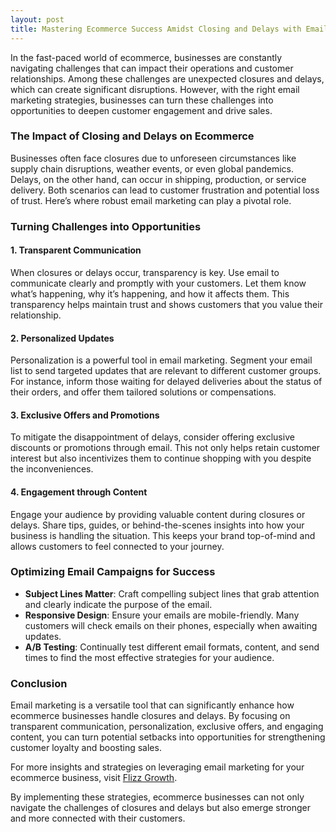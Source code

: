 ```yaml
---
layout: post
title: Mastering Ecommerce Success Amidst Closing and Delays with Email Strategies
---
```



In the fast-paced world of ecommerce, businesses are constantly navigating challenges that can impact their operations and customer relationships. Among these challenges are unexpected closures and delays, which can create significant disruptions. However, with the right email marketing strategies, businesses can turn these challenges into opportunities to deepen customer engagement and drive sales.

### The Impact of Closing and Delays on Ecommerce

Businesses often face closures due to unforeseen circumstances like supply chain disruptions, weather events, or even global pandemics. Delays, on the other hand, can occur in shipping, production, or service delivery. Both scenarios can lead to customer frustration and potential loss of trust. Here’s where robust email marketing can play a pivotal role.

### Turning Challenges into Opportunities

#### 1. **Transparent Communication**

When closures or delays occur, transparency is key. Use email to communicate clearly and promptly with your customers. Let them know what’s happening, why it’s happening, and how it affects them. This transparency helps maintain trust and shows customers that you value their relationship.

#### 2. **Personalized Updates**

Personalization is a powerful tool in email marketing. Segment your email list to send targeted updates that are relevant to different customer groups. For instance, inform those waiting for delayed deliveries about the status of their orders, and offer them tailored solutions or compensations.

#### 3. **Exclusive Offers and Promotions**

To mitigate the disappointment of delays, consider offering exclusive discounts or promotions through email. This not only helps retain customer interest but also incentivizes them to continue shopping with you despite the inconveniences.

#### 4. **Engagement through Content**

Engage your audience by providing valuable content during closures or delays. Share tips, guides, or behind-the-scenes insights into how your business is handling the situation. This keeps your brand top-of-mind and allows customers to feel connected to your journey.

### Optimizing Email Campaigns for Success

- **Subject Lines Matter**: Craft compelling subject lines that grab attention and clearly indicate the purpose of the email.
- **Responsive Design**: Ensure your emails are mobile-friendly. Many customers will check emails on their phones, especially when awaiting updates.
- **A/B Testing**: Continually test different email formats, content, and send times to find the most effective strategies for your audience.

### Conclusion

Email marketing is a versatile tool that can significantly enhance how ecommerce businesses handle closures and delays. By focusing on transparent communication, personalization, exclusive offers, and engaging content, you can turn potential setbacks into opportunities for strengthening customer loyalty and boosting sales.

For more insights and strategies on leveraging email marketing for your ecommerce business, visit [Flizz Growth](https://flizzgrowth.com).

By implementing these strategies, ecommerce businesses can not only navigate the challenges of closures and delays but also emerge stronger and more connected with their customers.